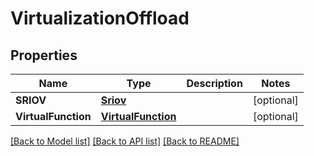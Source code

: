 # VirtualizationOffload

## Properties
Name | Type | Description | Notes
------------ | ------------- | ------------- | -------------
**SRIOV** | [**Sriov**](SRIOV.md) |  | [optional] 
**VirtualFunction** | [**VirtualFunction**](VirtualFunction.md) |  | [optional] 

[[Back to Model list]](../README.md#documentation-for-models) [[Back to API list]](../README.md#documentation-for-api-endpoints) [[Back to README]](../README.md)



